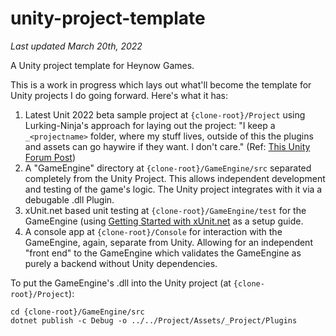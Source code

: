 # unity-project-template

_Last updated March 20th, 2022_

A Unity project template for Heynow Games.

This is a work in progress which lays out what'll become the template for Unity projects I do going forward. Here's what it has:

1. Latest Unit 2022 beta sample project at `{clone-root}/Project` using Lurking-Ninja's approach for laying out the project: "I keep a `_<projectname>` folder, where my stuff lives, outside of this the plugins and assets can go haywire if they want. I don't care." (Ref: [This Unity Forum Post](https://forum.unity.com/threads/mature-project-folder-structure.654694/))
2. A "GameEngine" directory at `{clone-root}/GameEngine/src` separated completely from the Unity Project. This allows independent development and testing of the game's logic. The Unity project integrates with it via a debugable .dll Plugin.
3. xUnit.net based unit testing at `{clone-root}/GameEngine/test` for the GameEngine (using [Getting Started with xUnit.net](https://xunit.net/docs/getting-started/netfx/cmdline) as a setup guide.
4. A console app at `{clone-root}/Console` for interaction with the GameEngine, again, separate from Unity. Allowing for an independent "front end" to the GameEngine which validates the GameEngine as purely a backend without Unity dependencies.

To put the GameEngine's .dll into the Unity project (at `{clone-root}/Project`):

```
cd {clone-root}/GameEngine/src
dotnet publish -c Debug -o ../../Project/Assets/_Project/Plugins
```
